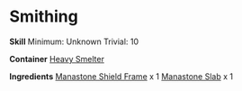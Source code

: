 <!-- TITLE: Manastone Shield -->
<!-- SUBTITLE:  -->
# Smithing
**Skill**
Minimum: Unknown
Trivial: 10

**Container**
[Heavy Smelter](heavy-smelter)

**Ingredients**
[Manastone Shield Frame](manastone-shield-frame) x 1
[Manastone Slab](manastone-slab) x 1